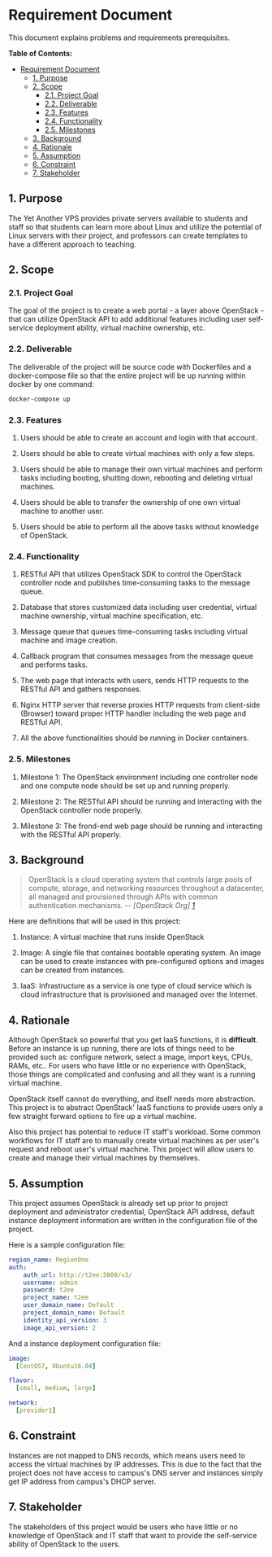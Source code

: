 # Requirement Document

This document explains problems and requirements prerequisites.

**Table of Contents:**

- [Requirement Document](#requirement-document)
  - [1. Purpose](#1-purpose)
  - [2. Scope](#2-scope)
    - [2.1. Project Goal](#21-project-goal)
    - [2.2. Deliverable](#22-deliverable)
    - [2.3. Features](#23-features)
    - [2.4. Functionality](#24-functionality)
    - [2.5. Milestones](#25-milestones)
  - [3. Background](#3-background)
  - [4. Rationale](#4-rationale)
  - [5. Assumption](#5-assumption)
  - [6. Constraint](#6-constraint)
  - [7. Stakeholder](#7-stakeholder)

## 1. Purpose

The Yet Another VPS provides private servers available to students and staff so that students can learn more about Linux and utilize the potential of Linux servers with their project, and professors can create templates to have a different approach to teaching.

## 2. Scope

### 2.1. Project Goal

The goal of the project is to create a web portal - a layer above OpenStack - that can utilize OpenStack API to add additional features including user self-service deployment ability, virtual machine ownership, etc.

### 2.2. Deliverable

The deliverable of the project will be source code with Dockerfiles and a docker-compose file so that the entire project will be up running within docker by one command:

```bash
docker-compose up
```

### 2.3. Features

1. Users should be able to create an account and login with that account.  

2. Users should be able to create virtual machines with only a few steps.

3. Users should be able to manage their own virtual machines and perform tasks including booting, shutting down, rebooting and deleting virtual machines.

4. Users should be able to transfer the ownership of one own virtual machine to another user.

5. Users should be able to perform all the above tasks without knowledge of OpenStack.

### 2.4. Functionality

1. RESTful API that utilizes OpenStack SDK to control the OpenStack controller node and publishes time-consuming tasks to the message queue.

2. Database that stores customized data including user credential, virtual machine ownership, virtual machine specification, etc.

3. Message queue that queues time-consuming tasks including virtual machine and image creation.

4. Callback program that consumes messages from the message queue and performs tasks.

5. The web page that interacts with users, sends HTTP requests to the RESTful API and gathers responses.

6. Nginx HTTP server that reverse proxies HTTP requests from client-side (Browser) toward proper HTTP handler including the web page and RESTful API.

7. All the above functionalities should be running in Docker containers.

### 2.5. Milestones

1. Milestone 1: The OpenStack environment including one controller node and one compute node should be set up and running properly.

2. Milestone 2: The RESTful API should be running and interacting with the OpenStack controller node properly.

3. Milestone 3: The frond-end web page should be running and interacting with the RESTful API properly.

## 3. Background

> OpenStack is a cloud operating system that controls large pools of compute, storage, and networking resources throughout a datacenter, all managed and provisioned through APIs with common authentication mechanisms.
> -- <cite>[OpenStack Org] [1]</cite>

Here are definitions that will be used in this project:

1. Instance: A virtual machine that runs inside OpenStack

2. Image: A single file that containes bootable operating system. An image can be used to create instances with pre-configured options and images can be created from instances.

3. IaaS: Infrastructure as a service is one type of cloud service which is cloud infrastructure that is provisioned and managed over the Internet.

## 4. Rationale

Although OpenStack so powerful that you get IaaS functions, it is **difficult**. Before an instance is up running, there are lots of things need to be provided such as: configure network, select a image, import keys, CPUs, RAMs, etc.. For users who have little or no experience with OpenStack, those things are complicated and confusing and all they want is a running virtual machine.

OpenStack itself cannot do everything, and itself needs more abstraction. This project is to abstract OpenStack' IaaS functions to provide users only a few straight forward options to fire up a virtual machine.

Also this project has potential to reduce IT staff's workload. Some common workflows for IT staff are to manually create virtual machines as per user's request and reboot user's virtual machine. This project will allow users to create and manage their virtual machines by themselves.

## 5. Assumption

This project assumes OpenStack is already set up prior to project deployment and administrator credential, OpenStack API address, default instance deployment information are written in the configuration file of the project.

Here is a sample configuration file:

``` yaml
region_name: RegionOne
auth:
    auth_url: http://t2ee:5000/v3/
    username: admin
    password: t2ee
    project_name: t2ee
    user_domain_name: Default
    project_domain_name: Default
    identity_api_version: 3
    image_api_version: 2
```

And a instance deployment configuration file:

```yaml
image:
  [CentOS7, Ubuntu16.04]

flavor:
  [small, medium, large]

network:
  [provider1]
```

## 6. Constraint

Instances are not mapped to DNS records, which means users need to access the virtual machines by IP addresses. This is due to the fact that the project does not have access to campus's DNS server and instances simply get IP address from campus's DHCP server.

## 7. Stakeholder

The stakeholders of this project would be users who have little or no knowledge of OpenStack and IT staff that want to provide the self-service ability of OpenStack to the users.

[1]: https://www.openstack.org/software/
